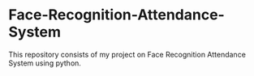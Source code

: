 # Face-Recognition-Attendance-System
This repository consists of my project on Face Recognition Attendance System using python.
